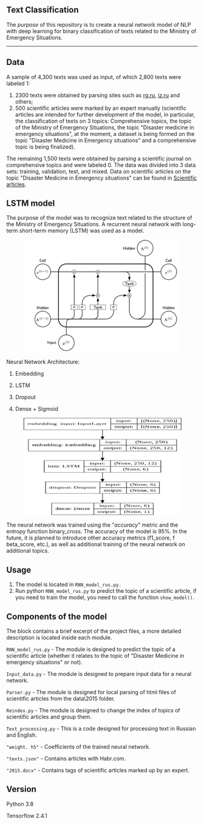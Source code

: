 ## Text Classification

The *purpose* of this repository is to create a neural network model of NLP with deep learning for binary classification of texts related to the Ministry of Emergency Situations.

---

## Data

A sample of 4,300 texts was used as input, of which 2,800 texts were labeled 1:

   1) 2300 texts were obtained by parsing sites such as [rg.ru](https://rg.ru), [iz.ru](https://iz.ru) and others;
   2) 500 scientific articles were marked by an expert manually (scientific articles are intended for further development of the model, in particular, the classification of texts on 3 topics: Comprehensive topics, the topic of the Ministry of Emergency Situations, the topic "Disaster medicine in emergency situations", at the moment, a dataset is being formed on the topic "Disaster Medicine in Emergency situations" and a comprehensive topic is being finalized).

The remaining 1,500 texts were obtained by parsing a scientific journal on comprehensive topics and were labeled 0. The data was divided into 3 data sets: training, validation, test, and mixed. Data on scientific articles on the topic "Disaster Medicine in Emergency situations" can be found in [Scientific articles](https://github.com/Non1ce/Data_LSTM#readme).

## LSTM model

The purpose of the model was to recognize text related to the structure of the Ministry of Emergency Situations. A recurrent neural network with long-term short-term memory (LSTM) was used as a model.

<p align="center">
  <img width="407" height="298" src="https://github.com/Non1ce/Image/blob/image/LSTM/LSTM.png">
</p>


Neural Network Architecture:

   1. Embedding

   2. LSTM

   3. Dropout

   4. Dense + Sigmoid

<p align="center">
  <img width="420" height="258" src="https://github.com/Non1ce/Image/blob/image/LSTM/Model%20architecture.PNG">
</p>

The neural network was trained using the "*accuracy*" metric and the entropy function binary_cross. The accuracy of the model is 95%. In the future, it is planned to introduce other accuracy metrics (f1_score, f beta_score, etc.), as well as additional training of the neural network on additional topics. 



## Usage
1. The model is located in `RNN_model_rus.py.`
2. Run python `RNN_model_rus.py` to predict the topic of a scientific article, if you need to train the model, you need to call the function `show_model()`.

## Components of the model

The block contains a brief excerpt of the project files, a more detailed description is located inside each module.


`RNN_model_rus.py` - The module is designed to predict the topic of a scientific article (whether it relates to the topic of "Disaster Medicine in emergency situations" or not).

`Input_data.py` - The module is designed to prepare input data for a neural network.

`Parser.py` - The module is designed for local parsing of html files of scientific articles from the data\2015 folder.

`Reindex.py` - The module is designed to change the index of topics of scientific articles and group them.

`Text_processing.py` - This is a code designed for processing text in Russian and English.

`"weight. h5"` - Coefficients of the trained neural network.

`"texts.json"` - Contains articles with Habr.com.

`"2015.docx"` - Contains tags of scientific articles marked up by an expert.
## Version

Python 3.8

Tensorflow 2.4.1
